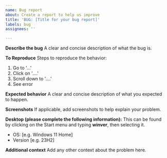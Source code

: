 ```yaml
---
name: Bug report
about: Create a report to help us improve
title: 'BUG: [Title for your bug report]'
labels: bug
assignees: ''

---
```


**Describe the bug**
A clear and concise description of what the bug is.

**To Reproduce**
Steps to reproduce the behavior:

1. Go to '...'
2. Click on '....'
3. Scroll down to '....'
4. See error

**Expected behavior**
A clear and concise description of what you expected to happen.

**Screenshots**
If applicable, add screenshots to help explain your problem.

**Desktop (please complete the following information):**
This can be found by clicking on the Start menu and typing **winver**, then selecting it.

- OS: [e.g. Windows 11 Home]
- Version [e.g. 23H2]

**Additional context**
Add any other context about the problem here.
